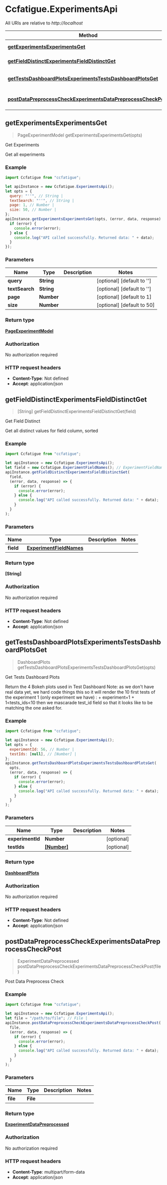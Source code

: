 # Ccfatigue.ExperimentsApi

All URIs are relative to _http://localhost_

| Method                                                                                                                                       | HTTP request                                | Description                |
| -------------------------------------------------------------------------------------------------------------------------------------------- | ------------------------------------------- | -------------------------- |
| [**getExperimentsExperimentsGet**](ExperimentsApi.md#getExperimentsExperimentsGet)                                                           | **GET** /experiments                        | Get Experiments            |
| [**getFieldDistinctExperimentsFieldDistinctGet**](ExperimentsApi.md#getFieldDistinctExperimentsFieldDistinctGet)                             | **GET** /experiments/{field}/distinct       | Get Field Distinct         |
| [**getTestsDashboardPlotsExperimentsTestsDashboardPlotsGet**](ExperimentsApi.md#getTestsDashboardPlotsExperimentsTestsDashboardPlotsGet)     | **GET** /experiments/tests_dashboard_plots  | Get Tests Dashboard Plots  |
| [**postDataPreprocessCheckExperimentsDataPreprocessCheckPost**](ExperimentsApi.md#postDataPreprocessCheckExperimentsDataPreprocessCheckPost) | **POST** /experiments/data_preprocess_check | Post Data Preprocess Check |

## getExperimentsExperimentsGet

> PageExperimentModel getExperimentsExperimentsGet(opts)

Get Experiments

Get all experiments

### Example

```javascript
import Ccfatigue from "ccfatigue";

let apiInstance = new Ccfatigue.ExperimentsApi();
let opts = {
  query: "''", // String |
  textSearch: "''", // String |
  page: 1, // Number |
  size: 50, // Number |
};
apiInstance.getExperimentsExperimentsGet(opts, (error, data, response) => {
  if (error) {
    console.error(error);
  } else {
    console.log("API called successfully. Returned data: " + data);
  }
});
```

### Parameters

| Name           | Type       | Description | Notes                              |
| -------------- | ---------- | ----------- | ---------------------------------- |
| **query**      | **String** |             | [optional] [default to &#39;&#39;] |
| **textSearch** | **String** |             | [optional] [default to &#39;&#39;] |
| **page**       | **Number** |             | [optional] [default to 1]          |
| **size**       | **Number** |             | [optional] [default to 50]         |

### Return type

[**PageExperimentModel**](PageExperimentModel.md)

### Authorization

No authorization required

### HTTP request headers

- **Content-Type**: Not defined
- **Accept**: application/json

## getFieldDistinctExperimentsFieldDistinctGet

> [String] getFieldDistinctExperimentsFieldDistinctGet(field)

Get Field Distinct

Get all distinct values for field column, sorted

### Example

```javascript
import Ccfatigue from "ccfatigue";

let apiInstance = new Ccfatigue.ExperimentsApi();
let field = new Ccfatigue.ExperimentFieldNames(); // ExperimentFieldNames |
apiInstance.getFieldDistinctExperimentsFieldDistinctGet(
  field,
  (error, data, response) => {
    if (error) {
      console.error(error);
    } else {
      console.log("API called successfully. Returned data: " + data);
    }
  }
);
```

### Parameters

| Name      | Type                            | Description | Notes |
| --------- | ------------------------------- | ----------- | ----- |
| **field** | [**ExperimentFieldNames**](.md) |             |

### Return type

**[String]**

### Authorization

No authorization required

### HTTP request headers

- **Content-Type**: Not defined
- **Accept**: application/json

## getTestsDashboardPlotsExperimentsTestsDashboardPlotsGet

> DashboardPlots getTestsDashboardPlotsExperimentsTestsDashboardPlotsGet(opts)

Get Tests Dashboard Plots

Return the 4 Bokeh plots used in Test Dashboard Note: as we don&#39;t have real data yet, we hard code things this so it will render the 10 first tests of the experiment 1 (only experiment we have) : + experiment&#x3D;1 + 1&lt;tests_ids&lt;10 then we mascarade test_id field so that it looks like to be matching the one asked for.

### Example

```javascript
import Ccfatigue from "ccfatigue";

let apiInstance = new Ccfatigue.ExperimentsApi();
let opts = {
  experimentId: 56, // Number |
  testIds: [null], // [Number] |
};
apiInstance.getTestsDashboardPlotsExperimentsTestsDashboardPlotsGet(
  opts,
  (error, data, response) => {
    if (error) {
      console.error(error);
    } else {
      console.log("API called successfully. Returned data: " + data);
    }
  }
);
```

### Parameters

| Name             | Type                      | Description | Notes      |
| ---------------- | ------------------------- | ----------- | ---------- |
| **experimentId** | **Number**                |             | [optional] |
| **testIds**      | [**[Number]**](Number.md) |             | [optional] |

### Return type

[**DashboardPlots**](DashboardPlots.md)

### Authorization

No authorization required

### HTTP request headers

- **Content-Type**: Not defined
- **Accept**: application/json

## postDataPreprocessCheckExperimentsDataPreprocessCheckPost

> ExperimentDataPreprocessed postDataPreprocessCheckExperimentsDataPreprocessCheckPost(file)

Post Data Preprocess Check

### Example

```javascript
import Ccfatigue from "ccfatigue";

let apiInstance = new Ccfatigue.ExperimentsApi();
let file = "/path/to/file"; // File |
apiInstance.postDataPreprocessCheckExperimentsDataPreprocessCheckPost(
  file,
  (error, data, response) => {
    if (error) {
      console.error(error);
    } else {
      console.log("API called successfully. Returned data: " + data);
    }
  }
);
```

### Parameters

| Name     | Type     | Description | Notes |
| -------- | -------- | ----------- | ----- |
| **file** | **File** |             |

### Return type

[**ExperimentDataPreprocessed**](ExperimentDataPreprocessed.md)

### Authorization

No authorization required

### HTTP request headers

- **Content-Type**: multipart/form-data
- **Accept**: application/json
